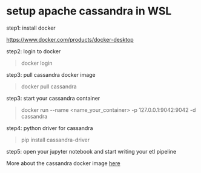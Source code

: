 # setup apache cassandra in WSL

step1: install docker

https://www.docker.com/products/docker-desktop 

step2: login to docker

> docker login

step3: pull cassandra docker image

> docker pull cassandra

step3: start your cassandra container

> docker run --name <name_your_container> -p 127.0.0.1:9042:9042 -d cassandra

step4: python driver for cassandra

> pip install cassandra-driver

step5: open your jupyter notebook and start writing your etl pipeline

More about the cassandra docker image [here](https://hub.docker.com/_/cassandra?tab=description&page=1&ordering=last_updated)